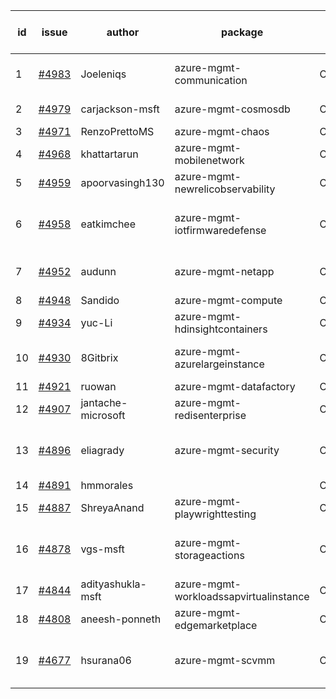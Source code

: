 | id | issue | author | package | assignee | bot advice | created date of issue | target release date | date from target |
| ------ | ------ | ------ | ------ | ------ | ------ | ------ | ------ | :-----: |
| 1 | [#4983](https://github.com/Azure/sdk-release-request/issues/4983) | Joeleniqs | azure-mgmt-communication | ChenxiJiang333 | Attention to inconsistent tag | 02-24 | 03-22 |  |
| 2 | [#4979](https://github.com/Azure/sdk-release-request/issues/4979) | carjackson-msft | azure-mgmt-cosmosdb | ChenxiJiang333 | new comment. | 02-22 | 03-22 |  |
| 3 | [#4971](https://github.com/Azure/sdk-release-request/issues/4971) | RenzoPrettoMS | azure-mgmt-chaos | ChenxiJiang333 |  | 02-21 | 03-22 |  |
| 4 | [#4968](https://github.com/Azure/sdk-release-request/issues/4968) | khattartarun | azure-mgmt-mobilenetwork | ChenxiJiang333 | new comment. | 02-20 | 03-22 |  |
| 5 | [#4959](https://github.com/Azure/sdk-release-request/issues/4959) | apoorvasingh130 | azure-mgmt-newrelicobservability | ChenxiJiang333 | new comment. | 02-19 | 03-22 |  |
| 6 | [#4958](https://github.com/Azure/sdk-release-request/issues/4958) | eatkimchee | azure-mgmt-iotfirmwaredefense | ChenxiJiang333 | new comment. FirstGA HoldOn | 02-17 | 03-22 |  |
| 7 | [#4952](https://github.com/Azure/sdk-release-request/issues/4952) | audunn | azure-mgmt-netapp | ChenxiJiang333 | Attention to inconsistent tag HoldOn | 02-16 | 03-22 |  |
| 8 | [#4948](https://github.com/Azure/sdk-release-request/issues/4948) | Sandido | azure-mgmt-compute | ChenxiJiang333 |  | 02-15 | 03-22 |  |
| 9 | [#4934](https://github.com/Azure/sdk-release-request/issues/4934) | yuc-Li | azure-mgmt-hdinsightcontainers | ChenxiJiang333 | HoldOn | 02-01 | 02-23 |  |
| 10 | [#4930](https://github.com/Azure/sdk-release-request/issues/4930) | 8Gitbrix | azure-mgmt-azurelargeinstance | ChenxiJiang333 | new comment. FirstBeta | 01-31 | 02-23 |  |
| 11 | [#4921](https://github.com/Azure/sdk-release-request/issues/4921) | ruowan | azure-mgmt-datafactory | ChenxiJiang333 |  | 01-26 | 02-23 |  |
| 12 | [#4907](https://github.com/Azure/sdk-release-request/issues/4907) | jantache-microsoft | azure-mgmt-redisenterprise | ChenxiJiang333 |  | 01-22 | 02-23 |  |
| 13 | [#4896](https://github.com/Azure/sdk-release-request/issues/4896) | eliagrady | azure-mgmt-security | ChenxiJiang333 | Attention to inconsistent tag MultiAPI HoldOn | 01-18 | 02-23 |  |
| 14 | [#4891](https://github.com/Azure/sdk-release-request/issues/4891) | hmmorales |  | ChenxiJiang333 |  | 01-16 |  | 0 |
| 15 | [#4887](https://github.com/Azure/sdk-release-request/issues/4887) | ShreyaAnand | azure-mgmt-playwrighttesting | ChenxiJiang333 |  | 01-15 | 02-23 |  |
| 16 | [#4878](https://github.com/Azure/sdk-release-request/issues/4878) | vgs-msft | azure-mgmt-storageactions | ChenxiJiang333 | new comment. FirstBeta HoldOn | 01-09 | 02-23 |  |
| 17 | [#4844](https://github.com/Azure/sdk-release-request/issues/4844) | adityashukla-msft | azure-mgmt-workloadssapvirtualinstance | ChenxiJiang333 | FirstBeta | 12-20 | 02-23 |  |
| 18 | [#4808](https://github.com/Azure/sdk-release-request/issues/4808) | aneesh-ponneth | azure-mgmt-edgemarketplace | ChenxiJiang333 | FirstBeta HoldOn | 11-29 | 02-23 |  |
| 19 | [#4677](https://github.com/Azure/sdk-release-request/issues/4677) | hsurana06 | azure-mgmt-scvmm | ChenxiJiang333 | new comment. FirstGA HoldOn | 10-23 | 02-23 |  |
